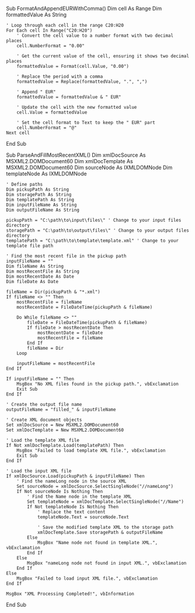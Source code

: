 
Sub FormatAndAppendEURWithComma()
    Dim cell As Range
    Dim formattedValue As String
    
    ' Loop through each cell in the range C20:H20
    For Each cell In Range("C20:H20")
        ' Convert the cell value to a number format with two decimal places
        cell.NumberFormat = "0.00"
        
        ' Get the current value of the cell, ensuring it shows two decimal places
        formattedValue = Format(cell.Value, "0.00")
        
        ' Replace the period with a comma
        formattedValue = Replace(formattedValue, ".", ",")
        
        ' Append " EUR"
        formattedValue = formattedValue & " EUR"
        
        ' Update the cell with the new formatted value
        cell.Value = formattedValue
        
        ' Set the cell format to Text to keep the " EUR" part
        cell.NumberFormat = "@"
    Next cell
End Sub

















Sub ParseAndFillMostRecentXML()
    Dim xmlDocSource As MSXML2.DOMDocument60
    Dim xmlDocTemplate As MSXML2.DOMDocument60
    Dim sourceNode As IXMLDOMNode
    Dim templateNode As IXMLDOMNode
    
    ' Define paths
    Dim pickupPath As String
    Dim storagePath As String
    Dim templatePath As String
    Dim inputFileName As String
    Dim outputFileName As String
    
    pickupPath = "C:\path\to\input\files\" ' Change to your input files directory
    storagePath = "C:\path\to\output\files\" ' Change to your output files directory
    templatePath = "C:\path\to\template\template.xml" ' Change to your template file path
    
    ' Find the most recent file in the pickup path
    inputFileName = ""
    Dim fileName As String
    Dim mostRecentFile As String
    Dim mostRecentDate As Date
    Dim fileDate As Date
    
    fileName = Dir(pickupPath & "*.xml")
    If fileName <> "" Then
        mostRecentFile = fileName
        mostRecentDate = FileDateTime(pickupPath & fileName)
        
        Do While fileName <> ""
            fileDate = FileDateTime(pickupPath & fileName)
            If fileDate > mostRecentDate Then
                mostRecentDate = fileDate
                mostRecentFile = fileName
            End If
            fileName = Dir
        Loop
        
        inputFileName = mostRecentFile
    End If
    
    If inputFileName = "" Then
        MsgBox "No XML files found in the pickup path.", vbExclamation
        Exit Sub
    End If
    
    ' Create the output file name
    outputFileName = "filled_" & inputFileName
    
    ' Create XML document objects
    Set xmlDocSource = New MSXML2.DOMDocument60
    Set xmlDocTemplate = New MSXML2.DOMDocument60
    
    ' Load the template XML file
    If Not xmlDocTemplate.Load(templatePath) Then
        MsgBox "Failed to load template XML file.", vbExclamation
        Exit Sub
    End If
    
    ' Load the input XML file
    If xmlDocSource.Load(pickupPath & inputFileName) Then
        ' Find the nameLong node in the source XML
        Set sourceNode = xmlDocSource.SelectSingleNode("//nameLong")
        If Not sourceNode Is Nothing Then
            ' Find the Name node in the template XML
            Set templateNode = xmlDocTemplate.SelectSingleNode("//Name")
            If Not templateNode Is Nothing Then
                ' Replace the text content
                templateNode.Text = sourceNode.Text
                
                ' Save the modified template XML to the storage path
                xmlDocTemplate.Save storagePath & outputFileName
            Else
                MsgBox "Name node not found in template XML.", vbExclamation
            End If
        Else
            MsgBox "nameLong node not found in input XML.", vbExclamation
        End If
    Else
        MsgBox "Failed to load input XML file.", vbExclamation
    End If
    
    MsgBox "XML Processing Completed!", vbInformation
End Sub
